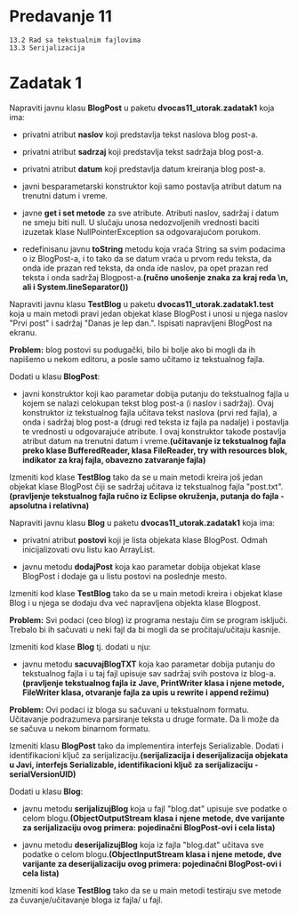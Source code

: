 # Predavanje 11

	13.2 Rad sa tekstualnim fajlovima
	13.3 Serijalizacija


# Zadatak 1



Napraviti javnu klasu **BlogPost** u paketu **dvocas11_utorak.zadatak1** koja ima:


- privatni atribut **naslov** koji predstavlja tekst naslova blog post-a.
- privatni atribut **sadrzaj** koji predstavlja tekst sadržaja blog post-a.
- privatni atribut **datum** koji predstavlja datum kreiranja blog post-a.

- javni besparametarski konstruktor koji samo postavlja atribut datum na trenutni datum i vreme.
- javne **get i set metode** za sve atribute. Atributi naslov, sadržaj i datum ne smeju biti null. U slučaju unosa nedozvoljenih vrednosti baciti izuzetak klase NullPointerException sa odgovarajućom porukom.
- redefinisanu javnu **toString** metodu koja vraća String sa svim podacima o iz BlogPost-a, i to tako da se datum vraća u prvom redu teksta, da onda ide prazan red teksta, da onda ide naslov, pa opet prazan red teksta i onda sadržaj Blogpost-a.**(ručno unošenje znaka za kraj reda \n, ali i System.lineSeparator())**


Napraviti javnu klasu **TestBlog** u paketu **dvocas11_utorak.zadatak1.test** koja u main metodi pravi jedan objekat klase BlogPost i unosi u njega naslov "Prvi post" i sadržaj "Danas je lep dan.". Ispisati napravljeni BlogPost na ekranu.



**Problem:** blog postovi su podugački, bilo bi bolje ako bi mogli da ih napišemo u nekom editoru, a posle samo učitamo iz tekstualnog fajla.


Dodati u klasu **BlogPost**:

- javni konstruktor koji kao parametar dobija putanju do tekstualnog fajla u kojem se nalazi celokupan tekst blog post-a (i naslov i sadržaj). Ovaj konstruktor iz tekstualnog fajla učitava tekst naslova (prvi red fajla), a onda i sadržaj blog post-a (drugi red teksta iz fajla pa nadalje) i postavlja te vrednosti u odgovarajuće atribute. I ovaj konstruktor takođe postavlja atribut datum na trenutni datum i vreme.**(učitavanje iz tekstualnog fajla preko klase BufferedReader, klasa FileReader, try with resources blok, indikator za kraj fajla, obavezno zatvaranje fajla)**


Izmeniti kod klase **TestBlog** tako da se u main metodi kreira još jedan objekat klase BlogPost čiji se sadržaj učitava iz tekstualnog fajla "post.txt". **(pravljenje tekstualnog fajla ručno iz Eclipse okruženja, putanja do fajla - apsolutna i relativna)**


Napraviti javnu klasu **Blog** u paketu **dvocas11_utorak.zadatak1** koja ima:


- privatni atribut **postovi** koji je lista objekata klase BlogPost. Odmah inicijalizovati ovu listu kao ArrayList.


- javnu metodu **dodajPost** koja kao parametar dobija objekat klase BlogPost i dodaje ga u listu postovi na poslednje mesto.



Izmeniti kod klase **TestBlog** tako da se u main metodi kreira i objekat klase Blog i u njega se dodaju dva već napravljena objekta klase Blogpost.


**Problem:** Svi podaci (ceo blog) iz programa nestaju čim se program isključi. Trebalo bi ih sačuvati u neki fajl da bi mogli da se pročitaju/učitaju kasnije.


Izmeniti kod klase **Blog** tj. dodati u nju:


- javnu metodu **sacuvajBlogTXT** koja kao parametar dobija putanju do tekstualnog fajla i u taj fajl upisuje sav sadržaj svih postova iz blog-a.**(pravljenje tekstualnog fajla iz Jave, PrintWriter klasa i njene metode, FileWriter klasa, otvaranje fajla za upis u rewrite i append režimu)**


**Problem:** Ovi podaci iz bloga su sačuvani u tekstualnom formatu. Učitavanje podrazumeva parsiranje teksta u druge formate. Da li može da se sačuva u nekom binarnom formatu.



Izmeniti klasu **BlogPost** tako da implementira interfejs Serializable. Dodati i identifikacioni ključ za serijalizaciju.**(serijalizacija i deserijalizacija objekata u Javi, interfejs Serializable, identifikacioni ključ za serijalizaciju - serialVersionUID)**


Dodati u klasu **Blog**:


- javnu metodu **serijalizujBlog** koja u fajl "blog.dat" upisuje sve podatke o celom blogu.**(ObjectOutputStream klasa i njene metode, dve varijante za serijalizaciju ovog primera: pojedinačni BlogPost-ovi i cela lista)**

- javnu metodu **deserijalizujBlog** koja iz fajla "blog.dat" učitava sve podatke o celom blogu.**(ObjectInputStream klasa i njene metode, dve varijante za deserijalizaciju ovog primera: pojedinačni BlogPost-ovi i cela lista)**


Izmeniti kod klase **TestBlog** tako da se u main metodi testiraju sve metode za čuvanje/učitavanje bloga iz fajla/ u fajl.